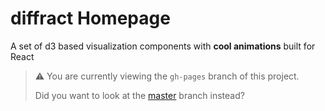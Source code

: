 # diffract Homepage
A set of d3 based visualization components with **cool animations** built for React

> :warning: You are currently viewing the `gh-pages` branch of this project.
>
> Did you want to look at the 
> [master](https://github.com/ameyms/diffract/tree/master/) branch instead?
